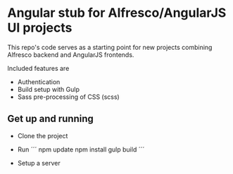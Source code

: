# Angular stub for Alfresco/AngularJS UI projects

This repo's code serves as a starting point for new projects combining Alfresco backend and AngularJS frontends.

Included features are

* Authentication
* Build setup with Gulp
* Sass pre-processing of CSS (scss)


## Get up and running

+ Clone the project

+ Run
´´´
npm update
npm install
gulp build
´´´

+ Setup a server
